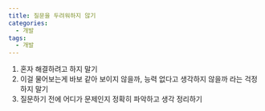```yaml
---
title: 질문을 두려워하지 않기
categories:
  - 개발
tags:
  - 개발
---
```


1. 혼자 해결하려고 하지 말기
2. 이걸 물어보는게 바보 같아 보이지 않을까, 능력 없다고 생각하지 않을까 라는 걱정하지 말기
3. 질문하기 전에 어디가 문제인지 정확히 파악하고 생각 정리하기

